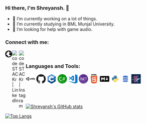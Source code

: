 ### Hi there, I'm Shreyansh. 👋

- 🔭 I’m currently working on a lot of things.
- 🌱 I’m currently studying in BML Munjal University. 
- 🤔 I’m looking for help with game audio.

### Connect with me:

[<img align="left" alt="Square Dragon Games" width="22px" src="https://raw.githubusercontent.com/iconic/open-iconic/master/svg/globe.svg" />][website]
[<img align="left" alt="codeSTACKr | LinkedIn" width="22px" src="https://cdn.jsdelivr.net/npm/simple-icons@v3/icons/linkedin.svg" />][linkedin]
[<img align="left" alt="codeSTACKr | Instagram" width="22px" src="https://cdn.jsdelivr.net/npm/simple-icons@v3/icons/instagram.svg" />][instagram]

<br/>

### Languages and Tools:


<code><img height="30" width="30" src="https://raw.githubusercontent.com/github/explore/80688e429a7d4ef2fca1e82350fe8e3517d3494d/topics/unity/unity.png"></code>
<code><img height="30" width="30" src="https://raw.githubusercontent.com/github/explore/78df643247d429f6cc873026c0622819ad797942/topics/github/github.png"></code>
<code><img height="30" width="30" src="https://raw.githubusercontent.com/github/explore/80688e429a7d4ef2fca1e82350fe8e3517d3494d/topics/cpp/cpp.png"></code>
<code><img height="30" width="30" src="https://raw.githubusercontent.com/github/explore/80688e429a7d4ef2fca1e82350fe8e3517d3494d/topics/csharp/csharp.png"></code>
<code><img height="30" width="30" src="https://raw.githubusercontent.com/github/explore/80688e429a7d4ef2fca1e82350fe8e3517d3494d/topics/visual-studio-code/visual-studio-code.png"></code>
<code><img height="30" width="30" src="https://raw.githubusercontent.com/github/explore/93d8a67084f94b2a444e510199a6e7622e5b09a3/topics/dotnet/dotnet.png"></code>
<code><img height="30" width="30" src="https://raw.githubusercontent.com/github/explore/80688e429a7d4ef2fca1e82350fe8e3517d3494d/topics/html/html.png"></code>
<code><img height="30" width="30" src="https://raw.githubusercontent.com/github/explore/80688e429a7d4ef2fca1e82350fe8e3517d3494d/topics/markdown/markdown.png"></code>
<code><img height="30" width="30" src="https://raw.githubusercontent.com/github/explore/80688e429a7d4ef2fca1e82350fe8e3517d3494d/topics/python/python.png"></code>
<code><img height="30" width="30" src="https://raw.githubusercontent.com/github/explore/80688e429a7d4ef2fca1e82350fe8e3517d3494d/topics/sql/sql.png"></code>
<code><img height="30" width="30" src="https://raw.githubusercontent.com/github/explore/5a50921c15e01a964d7a1ff8a96763645fa1e269/topics/hacktoberfest/hacktoberfest.png"></code>


<br/>
<br/>

[![Shreyansh's GitHub stats](https://github-readme-stats.vercel.app/api?username=shreyanshanchlia&count_private=true&show_icons=true&theme=radical&include_all_commits=true)](https://github.com/anuraghazra/github-readme-stats)
<br/>

[![Top Langs](https://github-readme-stats.vercel.app/api/top-langs/?username=shreyanshanchlia&layout=compact&langs_count=10)](https://github.com/shreyanshanchlia/github-readme-stats)

[website]: https://shreyanshanchlia.github.io/SquareDragon.github.io/
[twitter]: https://twitter.com/
[youtube]: https://youtube.com/
[instagram]: https://instagram.com/shreyanshanchlia
[linkedin]: https://www.linkedin.com/in/shreyansh-anchlia-b40379134/
